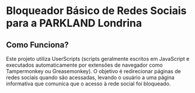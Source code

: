# Bloqueador Básico de Redes Sociais para a PARKLAND Londrina

## Como Funciona?

Este projeto utiliza UserScripts (scripts geralmente escritos em JavaScript e executados automaticamente por extensões de navegador como Tampermonkey ou Greasemonkey). O objetivo é redirecionar páginas de redes sociais quando são acessadas, levando o usuário a uma página informativa que comunica que o acesso à rede social foi bloqueado.

